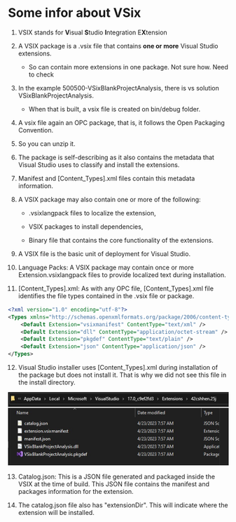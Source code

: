 
# Some infor about VSix 

1. VSIX stands for **V**isual **S**tudio **I**ntegration E**X**tension

2. A VSIX package is a .vsix file that contains **one or more** Visual Studio extensions. 
    - So can contain more extensions in one package. Not sure how. Need to check

3. In the example 500500-VSixBlankProjectAnalysis, there is vs solution VSixBlankProjectAnalysis.
   - When that is built, a vsix file is created on bin/debug folder. 

4. A vsix file again an OPC package, that is, it follows the Open Packaging Convention.

5. So you can unzip it. 

6. The package is self-describing as it also contains the metadata that Visual Studio uses to
classify and install the extensions. 

7. Manifest and [Content_Types].xml files contain this metadata information. 

8. A VSIX package may also contain one or more of the following:

    - .vsixlangpack files to localize the extension,

    - VSIX packages to install dependencies,

    - Binary file that contains the core functionality of the extensions.

9. A VSIX file is the basic unit of deployment for Visual Studio.

10. Language Packs: A VSIX package may contain once or more Extension.vsixlangpack files to provide
localized text during installation.

11. [Content_Types].xml: As with any OPC file, [Content_Types].xml file identifies the file types contained in the .vsix file or package. 

```xml
<?xml version="1.0" encoding="utf-8"?>
<Types xmlns="http://schemas.openxmlformats.org/package/2006/content-types">
    <Default Extension="vsixmanifest" ContentType="text/xml" />
    <Default Extension="dll" ContentType="application/octet-stream" />
    <Default Extension="pkgdef" ContentType="text/plain" />
    <Default Extension="json" ContentType="application/json" />
</Types>
```

12. Visual Studio installer uses [Content_Types].xml during installation of the package but does not install it. That is why we did not see this file in the install directory.

![Extension Install location](./images/90InstallLocation91.jpg)

13. Catalog.json: This is a JSON file generated and packaged inside the VSIX at the time of build. This JSON file contains the manifest and packages information for the extension.

14. The catalog.json file also has "extensionDir". This will indicate where the extension will be installed. 